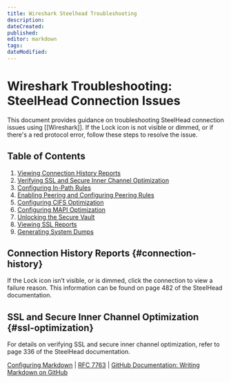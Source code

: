 ```yaml
---
title: Wireshark Steelhead Troubleshooting
description: 
dateCreated: 
published: 
editor: markdown
tags: 
dateModified: 
---
```

# Wireshark Troubleshooting: SteelHead Connection Issues

This document provides guidance on troubleshooting SteelHead connection issues using [[Wireshark]]. If the Lock icon is not visible or dimmed, or if there's a red protocol error, follow these steps to resolve the issue.

## Table of Contents
1. [Viewing Connection History Reports](#connection-history)
2. [Verifying SSL and Secure Inner Channel Optimization](#ssl-optimization)
3. [Configuring In-Path Rules](#in-path-rules)
4. [Enabling Peering and Configuring Peering Rules](#peering-rules)
5. [Configuring CIFS Optimization](#cifs-optimization)
6. [Configuring MAPI Optimization](#mapi-optimization)
7. [Unlocking the Secure Vault](#secure-vault)
8. [Viewing SSL Reports](#ssl-reports)
9. [Generating System Dumps](#system-dumps)

## Connection History Reports {#connection-history}

If the Lock icon isn’t visible, or is dimmed, click the connection to view a failure reason. This information can be found on page 482 of the SteelHead documentation.

## SSL and Secure Inner Channel Optimization {#ssl-optimization}

For details on verifying SSL and secure inner channel optimization, refer to page 336 of the SteelHead documentation.

[Configuring Markdown](../Markdown/Markdown.md) | [RFC 7763](../References/RFC_7763.md) | [GitHub Documentation: Writing Markdown on GitHub](../References/Writing-Markdown-on-GitHub.md)